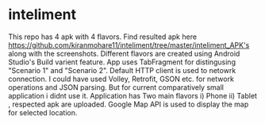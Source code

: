 # inteliment
This repo has 4 apk with 4 flavors. Find resulted apk here https://github.com/kiranmohare11/inteliment/tree/master/inteliment_APK's
along with the screenshots.
Different flavors are created using Android Studio's Build varient feature.
App uses TabFragment for distingusing "Scenario 1" and "Scenario 2". Default HTTP client is used to netowrk connection. I could have used Volley, Retrofit, GSON etc. for network operations and JSON parsing. But for current comparatively small application i didnt use it.
Application has Two main flavors i) Phone ii) Tablet , respected apk are uploaded.
Google Map API is used to display the map for selected location.
